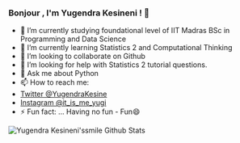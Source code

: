 ### Bonjour , I'm Yugendra Kesineni ! 👋


- 🔭 I’m currently studying foundational level of IIT Madras BSc in Programming and Data Science 
- 🌱 I’m currently learning Statistics 2 and Computational Thinking
- 👯 I’m looking to collaborate on Github
- 🤔 I’m looking for help with Statistics 2 tutorial questions.
- 💬 Ask me about Python
- 📫 How to reach me: 
- [Twitter @YugendraKesine](https://twitter.com/YugendraKesine)
- [Instagram @it_is_me_yugi](https://www.instagram.com/it_is_me_yugi/)
- ⚡ Fun fact: ... Having no fun - Fun😄


![Yugendra Kesineni'ssmile Github Stats](https://github-readme-stats.vercel.app/api?username=YugendraKesineni&&show_icons=true&title_color=ffffff&icon_color=bb2acf&text_color=daf7dc&bg_color=191919)
